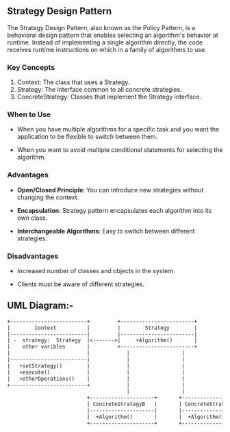 ## Strategy Design Pattern
The Strategy Design Pattern, also known as the Policy Pattern, is a behavioral design pattern that enables selecting an algorithm's behavior at runtime. Instead of implementing a single algorithm directly, the code receives runtime instructions on which in a family of algorithms to use.

### Key Concepts
1. Context: The class that uses a Strategy.
2. Strategy: The interface common to all concrete strategies.
3. ConcreteStrategy: Classes that implement the Strategy interface.

### When to Use
- When you have multiple algorithms for a specific task and you want the application to be flexible to switch between them.

- When you want to avoid multiple conditional statements for selecting the algorithm.

### Advantages
- **Open/Closed Principle**: You can introduce new strategies without changing the context.


- **Encapsulation**: Strategy pattern encapsulates each algorithm into its own class.



- **Interchangeable Algorithms**: Easy to switch between different strategies.

### Disadvantages
- Increased number of classes and objects in the system.

- Clients must be aware of different strategies.

## UML Diagram:-

```dtd
+-------------------------+         +------------------------+
|        Context          |         |        Strategy        |
|-------------------------|         |------------------------|
| -  strategy:  Strategy  |<------->|     +Algorithm()       |
|    other varibles       |         +------------------------+
|                         |            |                 |
|-------------------------|            |                 |
|   +setStrategy()        |            |                 |
|   +execute()            |            |                 |
|   +otherOperations()    |            |                 |
+-------------------------+            |                 |
                                       |                 |
                          +---------------------+       +---------------------+
                          | ConcreteStrategyB   |       | ConcreteStrategyA   |
                          |---------------------|       |---------------------|
                          |  +Algorithm()       |       |  +Algorithm()       |
                          +---------------------+       +---------------------+
                            

```
